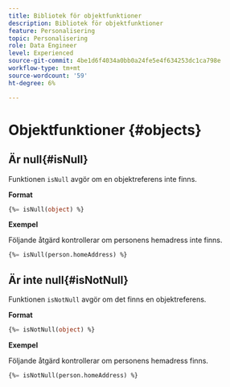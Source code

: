 ```yaml
---
title: Bibliotek för objektfunktioner
description: Bibliotek för objektfunktioner
feature: Personalisering
topic: Personalisering
role: Data Engineer
level: Experienced
source-git-commit: 4be1d6f4034a0bb0a24fe5e4f634253dc1ca798e
workflow-type: tm+mt
source-wordcount: '59'
ht-degree: 6%

---
```


# Objektfunktioner {#objects}

## Är null{#isNull}

Funktionen `isNull` avgör om en objektreferens inte finns.

**Format**

```sql
{%= isNull(object) %}
```

**Exempel**

Följande åtgärd kontrollerar om personens hemadress inte finns.

```sql
{%= isNull(person.homeAddress) %}
```

## Är inte null{#isNotNull}

Funktionen `isNotNull` avgör om det finns en objektreferens.

**Format**

```sql
{%= isNotNull(object) %}
```

**Exempel**

Följande åtgärd kontrollerar om personens hemadress finns.

```sql
{%= isNotNull(person.homeAddress) %}
```
